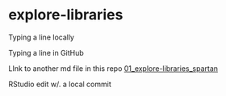 # explore-libraries

Typing a line locally

Typing a line in GitHub

LInk to another md file in this repo
[01_explore-libraries_spartan](01_explore-libraries_spartan.md)

RStudio edit w/. a local commit
